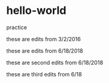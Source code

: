 # hello-world
practice

these are edits from 3/2/2016

these are edits from 6/18/2018

these are second edits from 6/18/2018

these are third edits from 6/18 
